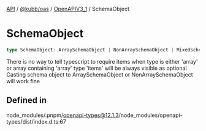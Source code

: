 [API](../../../../../packages.md) / [@kubb/oas](../../../index.md) / [OpenAPIV3\_1](../index.md) / SchemaObject

# SchemaObject

```ts
type SchemaObject: ArraySchemaObject | NonArraySchemaObject | MixedSchemaObject;
```

There is no way to tell typescript to require items when type is either 'array' or array containing 'array' type
'items' will be always visible as optional
Casting schema object to ArraySchemaObject or NonArraySchemaObject will work fine

## Defined in

node\_modules/.pnpm/openapi-types@12.1.3/node\_modules/openapi-types/dist/index.d.ts:67
